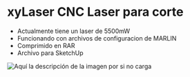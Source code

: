 # xyLaser CNC Laser para corte

- Actualmente tiene un laser de 5500mW
- Funcionando con archivos de configuracion de MARLIN
- Comprimido en RAR 
- Archivo para SketchUp


![Aquí la descripción de la imagen por si no carga](https://raw.githubusercontent.com/parzibyte/WaterPy/master/assets/ImagenV1.png)
